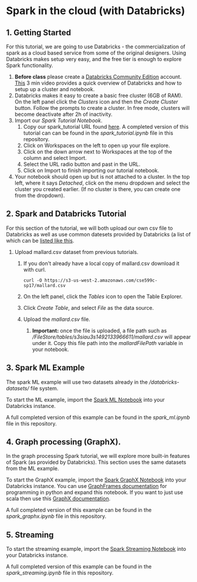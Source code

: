 # Spark in the cloud (with Databricks)

## 1. Getting Started
For this tutorial, we are going to use Databricks - the commercialization of spark
as a cloud based service from some of the original designers. Using Databricks makes
setup very easy, and the free tier is enough to explore Spark functionality.

  1. **Before class** please create a [Databricks Community Edition](https://accounts.cloud.databricks.com/registration.html#signup/community) account.  [This](https://www.youtube.com/watch?v=WaxMj5_SLUI) 3 min video provides a quick overview of Databricks and how to setup up a cluster and notebook.
  2. Databricks makes it easy to create a basic free cluster (6GB of RAM). On the left panel click the *Clusters* icon and then the *Create Cluster* button. Follow the prompts to create a cluster.  In free mode, clusters will become deactivate after 2h of inactivity.
  3. Import our *Spark Tutorial Notebook*.
      1. Copy our spark_tutorial URL found
      [here](https://databricks-prod-cloudfront.cloud.databricks.com/public/4027ec902e239c93eaaa8714f173bcfc/371142130727624/2056133347430741/653376218961520/latest.html).
      A completed version of this tutorial can can be found in the *spark_tutorial.ipynb* file in this repository.
      1. Click on Workspaces on the left to open up your file explore.
      1. Click on the down arrow next to Workspaces at the top of the column and select Import.
      1. Select the URL radio button and past in the URL.
      1. Click on Import to finish importing our tutorial notebook.
  4. Your notebook should open up but is not attached to a cluster.  In the top left,
     where it says *Detached*, click on the menu dropdown and select the cluster
     you created earlier. (If no cluster is there, you can create one from the dropdown).

## 2. Spark and Databricks Tutorial

  For this section of the tutorial, we will both upload our own csv file to Databricks as well as use common datesets provided by Databricks (a list of which can be [listed like this](https://docs.databricks.com/user-guide/faq/databricks-datasets.html).

  1. Upload mallard.csv dataset from previous tutorials.

      1. If you don't already have a local copy of mallard.csv download it with curl.

          ```
          curl -O https://s3-us-west-2.amazonaws.com/cse599c-sp17/mallard.csv
          ```

      2. On the left panel, click the *Tables* icon to open the Table Explorer.
      3. Click *Create Table*, and select *File* as the data source.
      4. Upload the *mallard.csv* file.
          1. **Important:** once the file is uploaded, a file path such as */FileStore/tables/s3siau3s1492133966611/mallard.csv* will appear under it. Copy this file path into the *mallardFilePath* variable in your notebook.

## 3. Spark ML Example

  The spark ML example will use two datasets already in the */databricks-datasets/* file system.

  To start the ML example, import the
  [Spark ML Notebook](https://databricks-prod-cloudfront.cloud.databricks.com/public/4027ec902e239c93eaaa8714f173bcfc/371142130727624/2056133347430889/653376218961520/latest.html)
  into your Databricks instance.

  A full completed version of this example can be found in the *spark_ml.ipynb* file in this repository.

## 4. Graph processing (GraphX).

  In the graph processing Spark tutorial, we will explore more built-in features of Spark (as provided by Databricks). This section uses the same datasets from the ML example.

  To start the GraphX example, import the
  [Spark GraphX Notebook](https://databricks-prod-cloudfront.cloud.databricks.com/public/4027ec902e239c93eaaa8714f173bcfc/371142130727624/2056133347430954/653376218961520/latest.html)
  into your Databricks instance. You can use
  [GraphFrames documentation](https://graphframes.github.io/api/python/graphframes.html#subpackages)
  for programming in python and expand this notebook. If you want to just use scala then use this
  [GraphX documentation](http://spark.apache.org/docs/latest/graphx-programming-guide.html).

  A full completed version of this example can be found in the *spark_graphx.ipynb* file in this repository.

## 5. Streaming

  To start the streaming example, import the
  [Spark Streaming Notebook](https://databricks-prod-cloudfront.cloud.databricks.com/public/4027ec902e239c93eaaa8714f173bcfc/371142130727624/2056133347430856/653376218961520/latest.html)
  into your Databricks instance.

  A full completed version of this example can be found in the *spark_streaming.ipynb* file in this repository.
